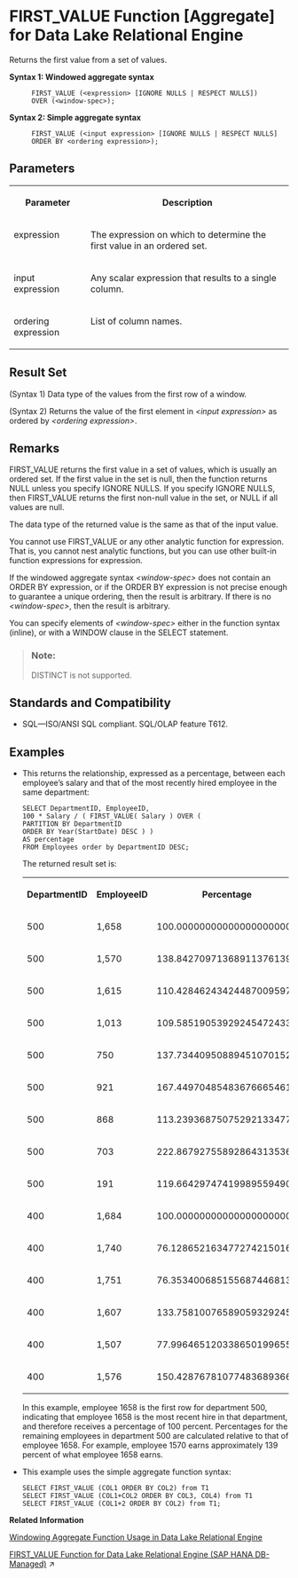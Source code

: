 <!-- loioa5523f3c84f21015aa0092a61fcc2714 -->

# FIRST\_VALUE Function \[Aggregate\] for Data Lake Relational Engine

Returns the first value from a set of values.




<dl>
<dt><b>

Syntax 1: Windowed aggregate syntax

</b></dt>
<dd>

```
FIRST_VALUE (<expression> [IGNORE NULLS | RESPECT NULLS])
OVER (<window-spec>);
```



</dd><dt><b>

Syntax 2: Simple aggregate syntax

</b></dt>
<dd>

```
FIRST_VALUE (<input expression> [IGNORE NULLS | RESPECT NULLS] 
ORDER BY <ordering expression>);
```



</dd>
</dl>



<a name="loioa5523f3c84f21015aa0092a61fcc2714__FIRST_VALUE_parm1"/>

## Parameters


<table>
<tr>
<th valign="top" rowspan="1">

Parameter

</th>
<th valign="top" rowspan="1">

Description

</th>
</tr>
<tr>
<td valign="top" rowspan="1">

expression

</td>
<td valign="top" rowspan="1">

The expression on which to determine the first value in an ordered set.

</td>
</tr>
<tr>
<td valign="top">

input expression

</td>
<td valign="top">

Any scalar expression that results to a single column.

</td>
</tr>
<tr>
<td valign="top">

ordering expression

</td>
<td valign="top">

List of column names.

</td>
</tr>
</table>



<a name="loioa5523f3c84f21015aa0092a61fcc2714__FIRST_VALUE_returns1"/>

## Result Set

\(Syntax 1\) Data type of the values from the first row of a window.

\(Syntax 2\) Returns the value of the first element in *<input expression\>* as ordered by *<ordering expression\>*.



<a name="loioa5523f3c84f21015aa0092a61fcc2714__FIRST_VALUE_remarks1"/>

## Remarks

FIRST\_VALUE returns the first value in a set of values, which is usually an ordered set. If the first value in the set is null, then the function returns NULL unless you specify IGNORE NULLS. If you specify IGNORE NULLS, then FIRST\_VALUE returns the first non-null value in the set, or NULL if all values are null.

The data type of the returned value is the same as that of the input value.

You cannot use FIRST\_VALUE or any other analytic function for expression. That is, you cannot nest analytic functions, but you can use other built-in function expressions for expression.

If the windowed aggregate syntax *<window-spec\>* does not contain an ORDER BY expression, or if the ORDER BY expression is not precise enough to guarantee a unique ordering, then the result is arbitrary. If there is no *<window-spec\>*, then the result is arbitrary.

You can specify elements of *<window-spec\>* either in the function syntax \(inline\), or with a WINDOW clause in the SELECT statement.

> ### Note:  
> DISTINCT is not supported.



<a name="loioa5523f3c84f21015aa0092a61fcc2714__FIRST_VALUE_standards1"/>

## Standards and Compatibility

-   SQL—ISO/ANSI SQL compliant. SQL/OLAP feature T612.




<a name="loioa5523f3c84f21015aa0092a61fcc2714__FIRST_VALUE_example1"/>

## Examples

-   This returns the relationship, expressed as a percentage, between each employee’s salary and that of the most recently hired employee in the same department:

    ```
    SELECT DepartmentID, EmployeeID,
    100 * Salary / ( FIRST_VALUE( Salary ) OVER (
    PARTITION BY DepartmentID  
    ORDER BY Year(StartDate) DESC ) )
    AS percentage
    FROM Employees order by DepartmentID DESC;
    ```

    The returned result set is:


    <table>
    <tr>
    <th valign="top" rowspan="1">

    DepartmentID
    
    </th>
    <th valign="top" rowspan="1">

    EmployeeID
    
    </th>
    <th valign="top" rowspan="1">

    Percentage
    
    </th>
    </tr>
    <tr>
    <td valign="top" rowspan="1">
    
    500
    
    </td>
    <td valign="top" rowspan="1">
    
    1,658
    
    </td>
    <td valign="top" rowspan="1">
    
    100.000000000000000000000
    
    </td>
    </tr>
    <tr>
    <td valign="top" rowspan="1">
    
    500
    
    </td>
    <td valign="top" rowspan="1">
    
    1,570
    
    </td>
    <td valign="top" rowspan="1">
    
    138.842709713689113761394
    
    </td>
    </tr>
    <tr>
    <td valign="top" rowspan="1">
    
    500
    
    </td>
    <td valign="top" rowspan="1">
    
    1,615
    
    </td>
    <td valign="top" rowspan="1">
    
    110.428462434244870095972
    
    </td>
    </tr>
    <tr>
    <td valign="top" rowspan="1">
    
    500
    
    </td>
    <td valign="top" rowspan="1">
    
    1,013
    
    </td>
    <td valign="top" rowspan="1">
    
    109.585190539292454724330
    
    </td>
    </tr>
    <tr>
    <td valign="top" rowspan="1">
    
    500
    
    </td>
    <td valign="top" rowspan="1">
    
    750
    
    </td>
    <td valign="top" rowspan="1">
    
    137.734409508894510701521
    
    </td>
    </tr>
    <tr>
    <td valign="top" rowspan="1">
    
    500
    
    </td>
    <td valign="top" rowspan="1">
    
    921
    
    </td>
    <td valign="top" rowspan="1">
    
    167.449704854836766654619
    
    </td>
    </tr>
    <tr>
    <td valign="top" rowspan="1">
    
    500
    
    </td>
    <td valign="top" rowspan="1">
    
    868
    
    </td>
    <td valign="top" rowspan="1">
    
    113.239368750752921334778
    
    </td>
    </tr>
    <tr>
    <td valign="top" rowspan="1">
    
    500
    
    </td>
    <td valign="top" rowspan="1">
    
    703
    
    </td>
    <td valign="top" rowspan="1">
    
    222.867927558928643135365
    
    </td>
    </tr>
    <tr>
    <td valign="top" rowspan="1">
    
    500
    
    </td>
    <td valign="top" rowspan="1">
    
    191
    
    </td>
    <td valign="top" rowspan="1">
    
    119.664297474199895594908
    
    </td>
    </tr>
    <tr>
    <td valign="top" rowspan="1">
    
    400
    
    </td>
    <td valign="top" rowspan="1">
    
    1,684
    
    </td>
    <td valign="top" rowspan="1">
    
    100.000000000000000000000
    
    </td>
    </tr>
    <tr>
    <td valign="top" rowspan="1">
    
    400
    
    </td>
    <td valign="top" rowspan="1">
    
    1,740
    
    </td>
    <td valign="top" rowspan="1">
    
    76.128652163477274215016
    
    </td>
    </tr>
    <tr>
    <td valign="top" rowspan="1">
    
    400
    
    </td>
    <td valign="top" rowspan="1">
    
    1,751
    
    </td>
    <td valign="top" rowspan="1">
    
    76.353400685155687446813
    
    </td>
    </tr>
    <tr>
    <td valign="top" rowspan="1">
    
    400
    
    </td>
    <td valign="top" rowspan="1">
    
    1,607
    
    </td>
    <td valign="top" rowspan="1">
    
    133.758100765890593292456
    
    </td>
    </tr>
    <tr>
    <td valign="top" rowspan="1">
    
    400
    
    </td>
    <td valign="top" rowspan="1">
    
    1,507
    
    </td>
    <td valign="top" rowspan="1">
    
    77.996465120338650199655
    
    </td>
    </tr>
    <tr>
    <td valign="top" rowspan="1">
    
    400
    
    </td>
    <td valign="top" rowspan="1">
    
    1,576
    
    </td>
    <td valign="top" rowspan="1">
    
    150.428767810774836893669
    
    </td>
    </tr>
    </table>
    
    In this example, employee 1658 is the first row for department 500, indicating that employee 1658 is the most recent hire in that department, and therefore receives a percentage of 100 percent. Percentages for the remaining employees in department 500 are calculated relative to that of employee 1658. For example, employee 1570 earns approximately 139 percent of what employee 1658 earns.

-   This example uses the simple aggregate function syntax:

    ```
    SELECT FIRST_VALUE (COL1 ORDER BY COL2) from T1
    SELECT FIRST_VALUE (COL1+COL2 ORDER BY COL3, COL4) from T1 
    SELECT FIRST_VALUE (COL1+2 ORDER BY COL2) from T1;
    ```


**Related Information**  


[Windowing Aggregate Function Usage in Data Lake Relational Engine](windowing-aggregate-function-usage-in-data-lake-relational-engine-a527f35.md "A major feature of the ISO/ANSI SQL extensions for OLAP is a construct called a window.")

[FIRST_VALUE Function for Data Lake Relational Engine (SAP HANA DB-Managed)](https://help.sap.com/viewer/a898e08b84f21015969fa437e89860c8/2024_3_QRC/en-US/9994e0a4b12c4073a74b5a37d5e25f2e.html "Returns the first value from a set of values.") :arrow_upper_right:

